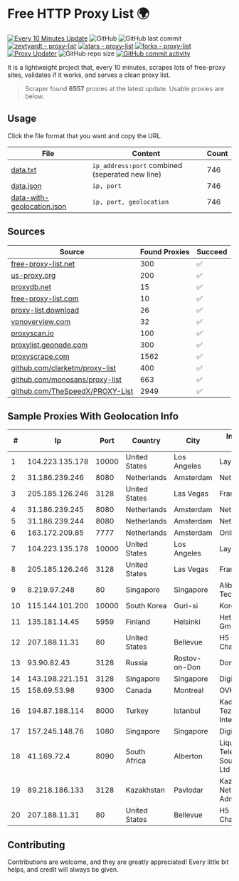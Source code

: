 
# Free HTTP Proxy List 🌍

[![Every 10 Minutes Update](https://github.com/mertguvencli/http-proxy-list/actions/workflows/main.yml/badge.svg?branch=main)](https://github.com/mertguvencli/http-proxy-list/actions/workflows/main.yml)
![GitHub](https://img.shields.io/github/license/mertguvencli/http-proxy-list)
![GitHub last commit](https://img.shields.io/github/last-commit/mertguvencli/http-proxy-list)
[![zevtyardt - proxy-list](https://img.shields.io/static/v1?label=zevtyardt&message=proxy-list&color=blue&logo=github)](https://github.com/zevtyardt/proxy-list "Go to GitHub repo")
[![stars - proxy-list](https://img.shields.io/github/stars/zevtyardt/proxy-list?style=social)](https://github.com/zevtyardt/proxy-list)
[![forks - proxy-list](https://img.shields.io/github/forks/zevtyardt/proxy-list?style=social)](https://github.com/zevtyardt/proxy-list)
[![Proxy Updater](https://github.com/zevtyardt/proxy-list/workflows/Proxy%20Updater/badge.svg)](https://github.com/zevtyardt/proxy-list/actions?query=workflow:"Proxy+Updater")
![GitHub repo size](https://img.shields.io/github/repo-size/zevtyardt/proxy-list)
[![GitHub commit activity](https://img.shields.io/github/commit-activity/m/zevtyardt/proxy-list?logo=commits)](https://github.com/zevtyardt/proxy-list/commits/main)

It is a lightweight project that, every 10 minutes, scrapes lots of free-proxy sites, validates if it works, and serves a clean proxy list.

> Scraper found **6557** proxies at the latest update. Usable proxies are below.

## Usage

Click the file format that you want and copy the URL.

|File|Content|Count|
|----|-------|-----|
|[data.txt](https://raw.githubusercontent.com/mertguvencli/http-proxy-list/main/proxy-list/data.txt)|`ip_address:port` combined (seperated new line)|746|
|[data.json](https://raw.githubusercontent.com/mertguvencli/http-proxy-list/main/proxy-list/data.json)|`ip, port`|746|
|[data-with-geolocation.json](https://raw.githubusercontent.com/mertguvencli/http-proxy-list/main/proxy-list/data-with-geolocation.json)|`ip, port, geolocation`|746|

## Sources

|Source|Found Proxies|Succeed|
|------|-------------|-------|
|[free-proxy-list.net](https://free-proxy-list.net)|300|✅|
|[us-proxy.org](https://www.us-proxy.org)|200|✅|
|[proxydb.net](http://proxydb.net)|15|✅|
|[free-proxy-list.com](https://free-proxy-list.com/?page=&port=&type%5B%5D=http&type%5B%5D=https&up_time=0&search=Search)|10|✅|
|[proxy-list.download](https://www.proxy-list.download/HTTP)|26|✅|
|[vpnoverview.com](https://vpnoverview.com/privacy/anonymous-browsing/free-proxy-servers)|32|✅|
|[proxyscan.io](https://www.proxyscan.io)|100|✅|
|[proxylist.geonode.com](https://proxylist.geonode.com/api/proxy-list?limit=300&page=1&sort_by=lastChecked&sort_type=desc&protocols=http,https)|300|✅|
|[proxyscrape.com](https://api.proxyscrape.com/v2/?request=displayproxies&protocol=http&timeout=10000&country=all&ssl=all&anonymity=all)|1562|✅|
|[github.com/clarketm/proxy-list](https://raw.githubusercontent.com/clarketm/proxy-list/master/proxy-list-raw.txt)|400|✅|
|[github.com/monosans/proxy-list](https://raw.githubusercontent.com/monosans/proxy-list/main/proxies/http.txt)|663|✅|
|[github.com/TheSpeedX/PROXY-List](https://raw.githubusercontent.com/TheSpeedX/PROXY-List/master/http.txt)|2949|✅|


## Sample Proxies With Geolocation Info

|#|Ip|Port|Country|City|Internet Service Provider|
|-|--|----|-------|----|-------------------------|
|1|104.223.135.178|10000|United States|Los Angeles|LayerHost|
|2|31.186.239.246|8080|Netherlands|Amsterdam|NetSkope Inc|
|3|205.185.126.246|3128|United States|Las Vegas|FranTech Solutions|
|4|31.186.239.245|8080|Netherlands|Amsterdam|NetSkope Inc|
|5|31.186.239.244|8080|Netherlands|Amsterdam|NetSkope Inc|
|6|163.172.209.85|7777|Netherlands|Amsterdam|Online SAS NL|
|7|104.223.135.178|10000|United States|Los Angeles|LayerHost|
|8|205.185.126.246|3128|United States|Las Vegas|FranTech Solutions|
|9|8.219.97.248|80|Singapore|Singapore|Alibaba (US) Technology Co., Ltd.|
|10|115.144.101.200|10000|South Korea|Guri-si|Korea Telecom|
|11|135.181.14.45|5959|Finland|Helsinki|Hetzner Online GmbH|
|12|207.188.11.31|80|United States|Bellevue|H5 Data Centers - Chandler LLC|
|13|93.90.82.43|3128|Russia|Rostov-on-Don|Dontechsvyaz LLC|
|14|143.198.221.151|3128|Singapore|Singapore|DigitalOcean, LLC|
|15|158.69.53.98|9300|Canada|Montreal|OVH SAS|
|16|194.87.188.114|8000|Turkey|Istanbul|Kadir Huseyin Tezcan Nosspeed Internet Teknolojileri|
|17|157.245.148.76|1080|Singapore|Singapore|DigitalOcean, LLC|
|18|41.169.72.4|8090|South Africa|Alberton|Liquid Telecommunications South Africa (Pty) Ltd|
|19|89.218.186.133|3128|Kazakhstan|Pavlodar|Kazakhtelecom Data Network Administration|
|20|207.188.11.31|80|United States|Bellevue|H5 Data Centers - Chandler LLC|



## Contributing

Contributions are welcome, and they are greatly appreciated! Every
little bit helps, and credit will always be given.

